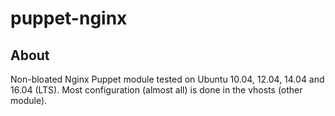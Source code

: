 puppet-nginx
============
About
-----
Non-bloated Nginx Puppet module tested on Ubuntu 10.04, 12.04, 14.04 and 16.04 (LTS). Most configuration (almost all) is done in the vhosts (other module).
